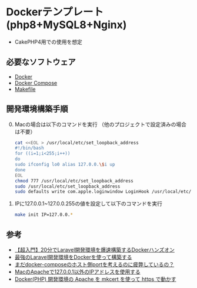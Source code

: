 # Dockerテンプレート(php8+MySQL8+Nginx)

- CakePHP4用での使用を想定

## 必要なソフトウェア

- [Docker](https://www.docker.com/)
- [Docker Compose](https://docs.docker.jp/compose/toc.html)
- [Makefile](http://www.gnu.org/software/make/)

## 開発環境構築手順

0. Macの場合は以下のコマンドを実行 （他のプロジェクトで設定済みの場合は不要）

    ```bash
    cat <<EOL > /usr/local/etc/set_loopback_address
    #!/bin/bash
    for ((i=1;i<255;i++))
    do
    sudo ifconfig lo0 alias 127.0.0.\$i up
    done
    EOL
    chmod 777 /usr/local/etc/set_loopback_address
    sudo /usr/local/etc/set_loopback_address
    sudo defaults write com.apple.loginwindow LoginHook /usr/local/etc/set_loopback_address
   ```

1. IPに127.0.0.1~127.0.0.255の値を設定して以下のコマンドを実行

    ```bash
    make init IP=127.0.0.*
    ```

## 参考

- [【超入門】20分でLaravel開発環境を爆速構築するDockerハンズオン](https://qiita.com/ucan-lab/items/56c9dc3cf2e6762672f4)
- [最強のLaravel開発環境をDockerを使って構築する](https://qiita.com/ucan-lab/items/5fc1281cd8076c8ac9f4)
- [まだdocker-composeのホスト側portを考えるのに疲弊しているの？](https://wand-ta.hatenablog.com/entry/2020/05/23/011001)
- [MacのApacheで127.0.0.1以外のIPアドレスを使用する](https://qiita.com/HanaeKae/items/79d783521b83e350fa42)
- [Docker(PHP) 開発環境の Apache を mkcert を使って https で動かす](https://zenn.dev/oppara/articles/docker-php-apache-mkcert)
